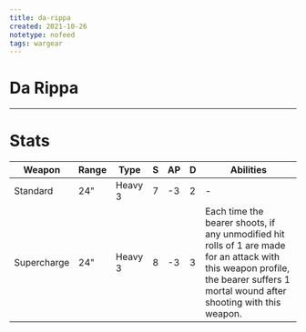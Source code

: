 ```yaml
---
title: da-rippa
created: 2021-10-26
notetype: nofeed
tags: wargear
---
```


# Da Rippa

---

# Stats

| Weapon      | Range | Type    | S   | AP  | D   | Abilities                                                                                                                                                                         |
| ----------- | ----- | ------- | --- | --- | --- | --------------------------------------------------------------------------------------------------------------------------------------------------------------------------------- |
| Standard    | 24"   | Heavy 3 | 7   | -3  | 2   | -                                                                                                                                                                                 |
| Supercharge | 24"   | Heavy 3 | 8   | -3  | 3   | Each time the bearer shoots, if any unmodified hit rolls of 1 are made for an attack with this weapon profile, the bearer suffers 1 mortal wound after shooting with this weapon. |
